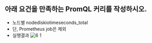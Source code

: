 ## 아래 요건을 만족하는 PromQL 커리를 작성하시오.
* 노드별 nodediskiotimeseconds_total
* 단, Prometheus job은 제외
* 실행결과
![6 1](https://user-images.githubusercontent.com/8167433/82027709-a04cb600-96cf-11ea-9066-012f33517da4.png)

